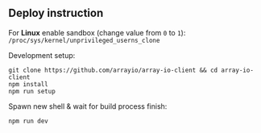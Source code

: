 ## Deploy instruction

For **Linux** enable sandbox (change value from `0` to `1`): `/proc/sys/kernel/unprivileged_userns_clone`

Development setup:
```
git clone https://github.com/arrayio/array-io-client && cd array-io-client
npm install
npm run setup
```
Spawn new shell & wait for build process finish:
```
npm run dev
```
